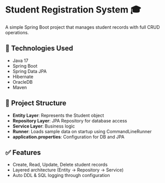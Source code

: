 # Student Registration System 🎓

A simple Spring Boot project that manages student records with full CRUD operations.

## 🔧 Technologies Used
- Java 17
- Spring Boot
- Spring Data JPA
- Hibernate
- OracleDB
- Maven

## 📁 Project Structure
- **Entity Layer**: Represents the Student object
- **Repository Layer**: JPA Repository for database access
- **Service Layer**: Business logic
- **Runner**: Loads sample data on startup using CommandLineRunner
- **application.properties**: Configuration for DB and JPA

## ✅ Features
- Create, Read, Update, Delete student records
- Layered architecture (Entity → Repository → Service)
- Auto DDL & SQL logging through configuration

